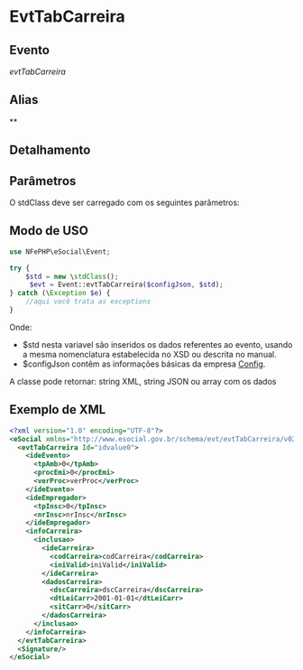 # EvtTabCarreira

## Evento
 *evtTabCarreira*

## Alias
 **


## Detalhamento



## Parâmetros
O stdClass deve ser carregado com os seguintes parâmetros:



## Modo de USO

```php
use NFePHP\eSocial\Event;

try {
    $std = new \stdClass();
     $evt = Event::evtTabCarreira($configJson, $std);
} catch (\Exception $e) {
    //aqui você trata as exceptions
}
```

Onde:
- $std nesta variavel são inseridos os dados referentes ao evento, usando a mesma nomenclatura estabelecida no XSD ou descrita no manual.
- $configJson contêm as informações básicas da empresa [Config](Config.md).

A classe pode retornar: string XML, string JSON ou array com os dados


## Exemplo de XML

```xml
<?xml version="1.0" encoding="UTF-8"?>
<eSocial xmlns="http://www.esocial.gov.br/schema/evt/evtTabCarreira/v02_02_01" xmlns:xsi="http://www.w3.org/2001/XMLSchema-instance" xsi:schemaLocation="http://www.esocial.gov.br/schema/evt/evtTabCarreira/v02_02_01 ../schemes/evtTabCarreira.xsd ">
  <evtTabCarreira Id="idvalue0">
    <ideEvento>
      <tpAmb>0</tpAmb>
      <procEmi>0</procEmi>
      <verProc>verProc</verProc>
    </ideEvento>
    <ideEmpregador>
      <tpInsc>0</tpInsc>
      <nrInsc>nrInsc</nrInsc>
    </ideEmpregador>
    <infoCarreira>
      <inclusao>
        <ideCarreira>
          <codCarreira>codCarreira</codCarreira>
          <iniValid>iniValid</iniValid>
        </ideCarreira>
        <dadosCarreira>
          <dscCarreira>dscCarreira</dscCarreira>
          <dtLeiCarr>2001-01-01</dtLeiCarr>
          <sitCarr>0</sitCarr>
        </dadosCarreira>
      </inclusao>
    </infoCarreira>
  </evtTabCarreira>
  <Signature/>
</eSocial>

```
